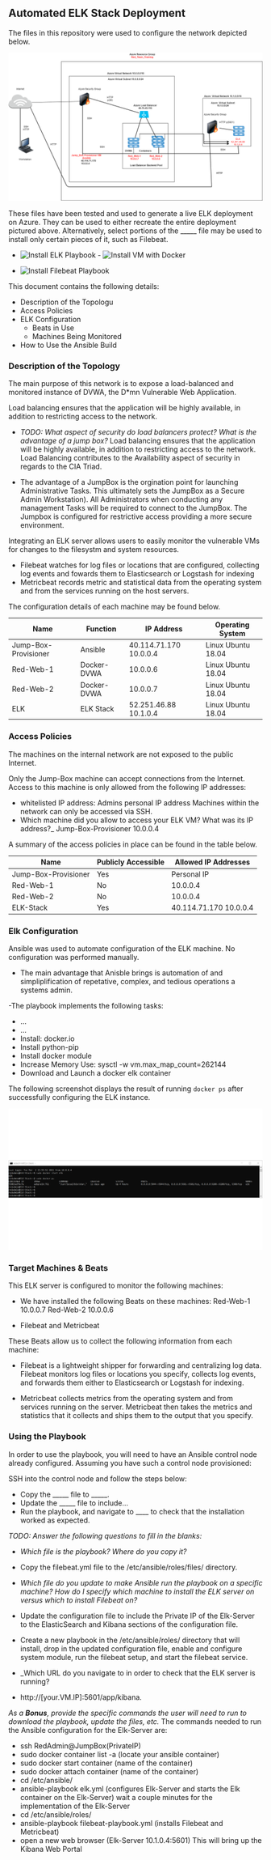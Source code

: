 ## Automated ELK Stack Deployment

The files in this repository were used to configure the network depicted below.

![TODO: Update the path with the name of your diagram](Images/CyberSecurity_Project1.png)

These files have been tested and used to generate a live ELK deployment on Azure. They can be used to either recreate the entire deployment pictured above. Alternatively, select portions of the _____ file may be used to install only certain pieces of it, such as Filebeat.

  - ![Install ELK Playbook](Ansible/elk_install_playbook.yml)    - ![Install VM with Docker](Ansible/install_docker_playbook.yml)
  
  - ![Install Filebeat Playbook](Ansible/Filebeat_playbook.yml)  

This document contains the following details:
- Description of the Topologu
- Access Policies
- ELK Configuration
  - Beats in Use
  - Machines Being Monitored
- How to Use the Ansible Build


### Description of the Topology

The main purpose of this network is to expose a load-balanced and monitored instance of DVWA, the D*mn Vulnerable Web Application.

Load balancing ensures that the application will be highly available, in addition to restricting access to the network.
- _TODO: What aspect of security do load balancers protect? What is the advantage of a jump box?_ Load balancing ensures that the application will be highly available, in addition to restricting access to the network.  Load Balancing contributes to the Availability aspect of security in regards to the CIA Triad.

- The advantage of a JumpBox is the orgination point for launching Administrative Tasks. This ultimately sets the JumpBox as a Secure Admin Workstation). All Administrators when conducting any management Tasks will be required to connect to the JumpBox.  The Jumpbox is configured for restrictive access providing a more secure environment.

Integrating an ELK server allows users to easily monitor the vulnerable VMs for changes to the filesystm and system resources.
-  Filebeat watches for log files or locations that are configured, collecting log events and fowards them to Elasticsearch or Logstash for indexing
-  Metricbeat records metric and statistical data from the operating system and from the services running on the host servers.

The configuration details of each machine may be found below.
 
| Name                 | Function    | IP Address             | Operating System   |
|----------------------|-------------|------------------------|--------------------|
| Jump-Box-Provisioner | Ansible     | 40.114.71.170 10.0.0.4 | Linux Ubuntu 18.04 |
| Red-Web-1            | Docker-DVWA | 10.0.0.6               | Linux Ubuntu 18.04 |
| Red-Web-2            | Docker-DVWA | 10.0.0.7               | Linux Ubuntu 18.04 |
| ELK                  | ELK Stack   | 52.251.46.88 10.1.0.4  | Linux Ubuntu 18.04 |


### Access Policies

The machines on the internal network are not exposed to the public Internet.

Only the Jump-Box machine can accept connections from the Internet. Access to this machine is only allowed from the following IP addresses:
- whitelisted IP address:  Admins personal IP address
 Machines within the network can only be accessed via SSH.
-  Which machine did you allow to access your ELK VM? What was its IP address?_ Jump-Box-Provisioner 10.0.0.4

A summary of the access policies in place can be found in the table below.

| Name                 | Publicly Accessible | Allowed IP Addresses   |
|----------------------|---------------------|------------------------|
| Jump-Box-Provisioner | Yes                 | Personal IP            |
| Red-Web-1            | No                  | 10.0.0.4               |
| Red-Web-2            | No                  | 10.0.0.4               |
| ELK-Stack            | Yes                 | 40.114.71.170 10.0.0.4 |


### Elk Configuration

Ansible was used to automate configuration of the ELK machine. No configuration was performed manually.
 
-  The main advantage that Anisble brings is automation of and simpliplification of repetative, complex, and tedious operations a systems admin.

-The playbook implements the following tasks:
- ...
- ...
-   Install: docker.io
-   Install python-pip
-   Install  docker module
-   Increase Memory Use: sysctl -w vm.max_map_count=262144
-   Download and Launch a docker elk container


The following screenshot displays the result of running `docker ps` after successfully configuring the ELK instance.

![Screen Shot Confirmation](Images/docker_elk_screen_verification.png)


### Target Machines & Beats
This ELK server is configured to monitor the following machines:
 
- We have installed the following Beats on these machines: Red-Web-1 10.0.0.7 Red-Web-2 10.0.0.6

- Filebeat and Metricbeat

These Beats allow us to collect the following information from each machine:
 
-   Filebeat is a lightweight shipper for forwarding and centralizing log data. Filebeat monitors log files or locations you specify, collects log events, and forwards them either to Elasticsearch or Logstash for indexing.

-   Metricbeat collects metrics from the operating system and from services running on the server. Metricbeat then takes the metrics and statistics that it collects and ships them to the output that you specify.

### Using the Playbook
In order to use the playbook, you will need to have an Ansible control node already configured. Assuming you have such a control node provisioned:

SSH into the control node and follow the steps below:
- Copy the _____ file to _____.
- Update the _____ file to include...
- Run the playbook, and navigate to ____ to check that the installation worked as expected.

_TODO: Answer the following questions to fill in the blanks:_
- _Which file is the playbook? Where do you copy it?_
-  Copy the filebeat.yml file to the /etc/ansible/roles/files/ directory.

- _Which file do you update to make Ansible run the playbook on a specific machine? How do I specify which machine to install the ELK server on versus which to install Filebeat on?_
-  Update the configuration file to include the Private IP of the Elk-Server to the ElasticSearch and Kibana sections of the configuration file.
-  Create a new playbook in the /etc/ansible/roles/ directory that will install, drop in the updated configuration file, enable and configure system module, run the filebeat setup, and start the filebeat service.

- _Which URL do you navigate to in order to check that the ELK server is running?
- http://[your.VM.IP]:5601/app/kibana.

_As a **Bonus**, provide the specific commands the user will need to run to download the playbook, update the files, etc._
 The commands needed to run the Ansible configuration for the Elk-Server are:
- ssh RedAdmin@JumpBox(PrivateIP)
- sudo docker container list -a (locate your ansible container)
- sudo docker start container (name of the container)
- sudo docker attach container (name of the container)
- cd /etc/ansible/
- ansible-playbook elk.yml (configures Elk-Server and starts the Elk container on the Elk-Server) wait a couple minutes for the implementation of the Elk-Server
- cd /etc/ansible/roles/
- ansible-playbook filebeat-playbook.yml (installs Filebeat and Metricbeat)
- open a new web browser (Elk-Server 10.1.0.4:5601) This will bring up the Kibana Web Portal 
